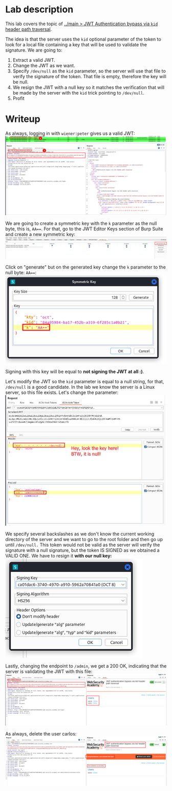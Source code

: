 # Lab description
This lab covers the topic of [../main > JWT Authentication bypass via `kid` header path traversal](../jwts.md#JWT%20Authentication%20bypass%20via%20`kid`%20header%20path%20traversal).

The idea is that the server uses the `kid` optional parameter of the token to look for a local file containing a key that will be used to validate the signature.
We are going to:
1. Extract a valid JWT.
2. Change the JWT as we want. 
3. Specify `/dev/null` as the `kid` parameter, so the server will use that file to verify the signature of the token. That file is empty, therefore the key will be null.
4. We resign the JWT with a null key so it matches the verification that will be made by the server with the `kid` trick pointing to `/dev/null`.
5. Profit

# Writeup
As always, logging in with `wiener:peter` gives us a valid JWT:
![](imgs/kid_header_bypass.png)

We are going to create a symmetric key with the `k` parameter as the null byte, this is, `AA==`. For that, go to the JWT Editor Keys section of Burp Suite and create a new symmetric key:
![](imgs/kid_header_bypass-1.png)

Click on "generate" but on the generated key change the `k` parameter to the null byte: `AA==`:
![](imgs/kid_header_bypass-2.png)

Signing with this key will be equal to **not signing the JWT at all :)**.

Let's modify the JWT so the `kid` parameter is equal to a null string, for that, `/dev/null` is a good candidate. In the lab we know the server is a Linux server, so this file exists. Let's change the parameter:
![](imgs/kid_header_bypass-3.png)

We specify several backslashes as we don't know the current working directory of the server and we want to go to the root folder and then go up until `/dev/null.`
This token would not be valid as the server will verify the signature with a null signature, but the token IS SIGNED as we obtained a VALID ONE. We have to resign it **with our null key:**
![](imgs/kid_header_bypass-4.png)

Lastly, changing the endpoint to `/admin`, we get a 200 OK, indicating that the server is validating the JWT with this file:
![](imgs/kid_header_bypass-5.png)

As always, delete the user carlos:
![](imgs/kid_header_bypass-6.png)





